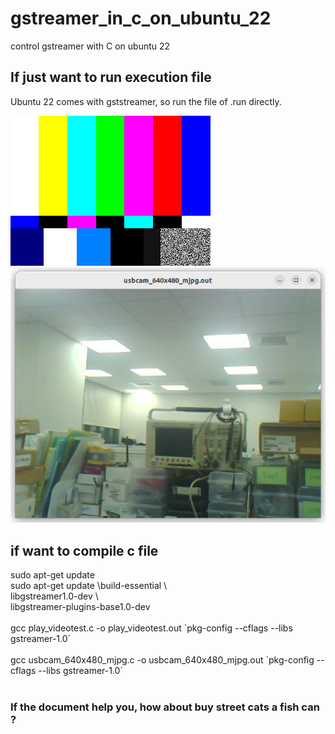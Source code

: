 # gstreamer_in_c_on_ubuntu_22
control gstreamer with C on ubuntu 22

## If just want to run execution file
Ubuntu 22 comes with gststreamer, so run the file of .run directly. <br>

![pic](pic/1.png)<br>
![pic](pic/2.png)<br>

## if want to compile c file
sudo apt-get update  <br>
sudo apt-get update \build-essential \ <br>
libgstreamer1.0-dev \ <br>
libgstreamer-plugins-base1.0-dev <br>
<br>
gcc play_videotest.c -o play_videotest.out \`pkg-config --cflags --libs gstreamer-1.0\` <br>
<br>
gcc usbcam_640x480_mjpg.c -o usbcam_640x480_mjpg.out \`pkg-config --cflags --libs gstreamer-1.0\` <br>
<br>
### If the document help you, how about buy street cats a fish can ?<br>
